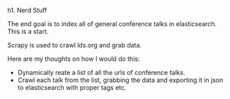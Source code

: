 h1. Nerd Stuff

The end goal is to index all of general conference talks in elasticsearch. This is a start.

Scrapy is used to crawl lds.org and grab data.

Here are my thoughts on how I would do this:

* Dynamically reate a list of all the urls of conference talks.
* Crawl each talk from the list, grabbing the data and exporting it in json to elasticsearch with proper tags etc. 
